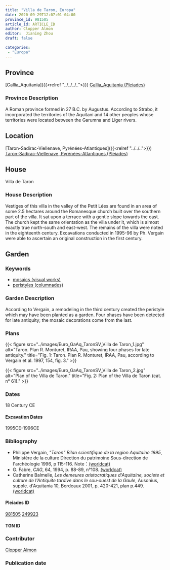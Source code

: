 ```yaml
---
title: "Villa de Taron, Europa"
date: 2020-09-29T12:07:01-04:00
province_id: 981505
article_id: ARTICLE_ID
author: Clopper Almon
editor:  Jianing Zhou
draft: false

categories:
 - "Europa"
---
```


## Province
[Gallia_Aquitania]({{<relref "../../../..">}})
[Gallia_Aquitania (Pleiades)](https://pleiades.stoa.org/places/981505)

### Province Description
<!-- DESCRIPTION -->
A Roman province formed in 27 B.C. by Augustus. According to Strabo, it incorporated the territories of the Aquitani and 14 other peoples whose territories were located between the Garumna and Liger rivers.

## Location
[Taron-Sadirac-Viellenave, Pyrénées-Atlantiques]({{<relref "../../..">}}) \
[Taron-Sadirac-Viellenave, Pyrénées-Atlantiques (Pleiades)](https://pleiades.stoa.org/places/249923)

<!--### Location Description-->

<!-- LEAVE THIS BLANK FOR NOW -->



<!--### Sublocation Description-->

<!-- DESCRIPTION -->



## House
Villa de Taron

### House Description
Vestiges of this villa in the valley of the Petit Lées are found in an area of some 2.5 hectares around the Romanesque church built over the southern part of the villa. It sat upon  a terrace with a gentle slope towards the east. The church kept the same orientation as the villa under it, which is almost exactly true north-south and east-west.  The remains of the villa were noted in the eighteenth century.  Excavations conducted in 1995-96 by Ph. Vergain were able to ascertain an original construction in the first century.


## Garden


### Keywords
- [mosaics (visual works)](http://vocab.getty.edu/page/aat/300015342)
- [peristyles (columnades)](http://vocab.getty.edu/page/aat/300004029)


### Garden Description
According to Vergain, a remodeling in the third century created the peristyle which may have been planted as a garden.  Four phases have been detected for late antiquity; the mosaic decorations come from the last.

<!--### Maps-->

<!--
OLD WAY (DO NOT USE)
![alt_text](../../images/image_name.ext)
*CAPTION*

NEW WAY ↓↓↓↓
{{< figure src="../../images/image_name.ext" alt="ALT_TEXT" title="CAPTION" >}}
-->

### Plans
{{< figure src="../images/Euro_GaAq_TaronSV_Villa de Taron_1.jpg" alt="Taron. Plan R. Monturet, IRAA, Pau, showing four phases for late antiquity." title="Fig. 1: Taron. Plan R. Monturet, IRAA, Pau, according to Vergain et al. 1997, 154, fig. 3." >}}

{{< figure src="../images/Euro_GaAq_TaronSV_Villa de Taron_2.jpg" alt="Plan of the Villa de Taron." title="Fig. 2: Plan of the Villa de Taron (cat. n° 61)." >}}

<!--### Images-->


### Dates
18 Century CE

#### Excavation Dates
1995CE-1996CE

### Bibliography
* Philippe Vergain, *"Taron" Bilan scientifique de la region Aquitaine 1995*, Ministère de la culture Direction du patrimoine Sous-direction de l'archéologie 1996, p 115-116. Note：[(worldcat)](http://www.worldcat.org/oclc/715889109)
* G. Fabre, *CAG*, 64, 1994, p. 88-89, n°108. [(worldcat)](http://www.worldcat.org/oclc/489604578)
* Catherine Balmelle, *Les demeures aristocratiques d'Aquitaine, societe et culture de l'Antiquite tardive dans le sou-ouest de la Gaule*, Ausonius, supple. d'Aquitania 10, Bordeaux 2001, p. 420-421, plan p.449. [(worldcat)](http://www.worldcat.org/oclc/606733875)

<!--#### Periodo ID-->

<!-- [PERIODO_ID](https://pleiades.stoa.org/places/PLEIADES_ID) -->

#### Pleiades ID
[981505](https://pleiades.stoa.org/places/981505)
[249923](https://pleiades.stoa.org/places/249923)

#### TGN ID


### Contributor
[Clopper Almon](https://globalmaryland.umd.edu/content/clopper-almon)

### Publication date


<!--### Related articles-->

<!-- Links to other related articles. Leave blank for now -->
